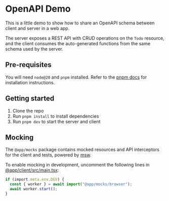 # OpenAPI Demo

This is a little demo to show how to share an OpenAPI schema between client and server in a web app.

The server exposes a REST API with CRUD operations on the `Todo` resource, and the client consumes the auto-generated functions from the same schema used by the server.

## Pre-requisites

You will need `node@20` and `pnpm` installed. Refer to the [pnpm docs](https://pnpm.io/installation) for installation instructions.

## Getting started

1. Clone the repo
2. Run `pnpm install` to install dependencies
3. Run `pnpm dev` to start the server and client

## Mocking

The `@app/mocks` package contains mocked resources and API interceptors for the client and tests, powered by [msw](https://mswjs.io).

To enable mocking in development, uncomment the following lines in [@app/client/src/main.tsx](./packages/client/src/main.tsx):

```ts
if (import.meta.env.DEV) {
  const { worker } = await import("@app/mocks/browser");
  await worker.start();
}
```
